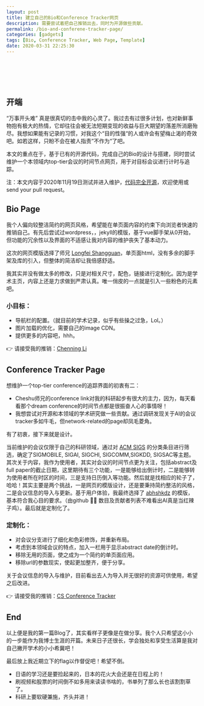 ```yaml
---
layout: post
title: 建立自己的Bio和Conference Tracker网页
description: 需要尝试着把自己推销出去，同时为开源做些贡献。
permalink: /bio-and-conferene-tracker-page/
categories: [gadgets]
tags: [Bio, Conference Tracker, Web Page, Template]
date: 2020-03-31 22:25:30
---
```


# 　

## 开端

“万事开头难” 真是很真切的击中我的心灵了。我过去有过很多计划，也对新鲜事物抱有极大的热情，它却往往会被无法短期变现的收益与巨大期望的落差所消磨殆尽。我想如果能有记录的习惯，对我这个“目的性强“的人或许会有望梅止渴的奇效吧。如若这样，只盼不会在被人指责”不作为“了吧。

本文的重点在于，基于已有的开源代码，完成自己的Bio的设计与搭建，同时尝试维护一个本领域内top-tier会议的时间节点网页，用于对目标会议进行计时与追踪。

注：本文内容于2020年11月19日测试并进入维护，[代码完全开源](https://github.com/liecn/cnli.me)，欢迎使用或send your pull request。

## Bio Page

我个人偏向较整洁简约的网页风格，希望能在单页面内容的约束下向浏览者快速的推销自己。有先后尝试过wordpress，，jekyll的模版，基于vue脚手架从0开始，但功能的冗余性以及界面的不适感让我对内容的维护丧失了基本动力。

这次的网页模版选择了师兄 [Longfei Shangguan](https://shanggdlk.github.io/)，单页面html，没有多余的脚手架及库的引入，但整体的简洁却让我倍感舒适。

我其实并没有做太多的修改，只是对相关尺寸，配色，链接进行定制化。因为是学术主页，内容上还是力求做到严肃认真。唯一俏皮的一点就是引入一些粉色的元素吧。

### 小目标：
  - 导航栏的配置。（就目前的学术记录，似乎有些操之过急，Lol。）
  - 图片加载的优化，需要自己的image CDN。
  - 提供更多的内容吧，hhh。

👉  请接受我的推销：[Chenning Li](https://cnli.me/)

## Conference Tracker Page

想维护一个top-tier conference的追踪界面的初衷有二：
- Cheshu师兄的conference link对我的科研起步有很大的主力，因为，每天看看那个dream conference的时间节点都是很振奋人心的事情呀！
- 我想尝试对开源和本领域的学术研究做一些贡献。通过调研发现关于AI的会议tracker多如牛毛，但network-related的page却凤毛菱角。 

有了初衷，接下来就是设计。

当前维护的会议仅限于自己的科研领域，通过对 [ACM SIGS](https://dl.acm.org/sigs) 的分类条目进行筛选，确定了SIGMOBILE, SIGAI, SIGCHI, SIGCOMM,SIGKDD, SIGSAC等主题。其次关于内容，我作为使用者，其实对会议的时间节点更为关注，包括abstract及full paper的截止日期，这里期待有三个功能，一是能够给出倒计时，二是能够转为使用者所在时区的时间，三是支持日历倒入等功能。然后就是找相应的轮子了，哈哈！其实主要是两个挑战，一是网页的模版设计，还是要秉持简约整洁的风格，二是会议信息的导入与更新。基于用户体验，我最终选择了 [abhshkdz](https://aideadlin.es/?sub=ML,CV,NLP,RO,SP,DM) 的模版，基本符合我心目的要求。（由github 🌟🌟 数目及贡献者列表不难看出AI真是当红辣子鸡）。最后就是定制化了。

### 定制化：
  - 对会议分支进行了细化和色彩修饰，并重新布局。
  - 考虑到本领域会议的特点，加入一栏用于显示abstract date的倒计时。
  - 移除无用的页面，使之成为一个简约的单页面应用。
  - 移除url的参数现实，使起更加整齐，便于分享。

关于会议信息的导入与维护，目前看出去人为导入并无很好的资源可供使用，希望之后改进。

👉  请接受我的推销：[CS Conference Tracker](https://cnli.me/conference/)

## End

以上便是我的第一篇Blog了，其实看样子更像是在做分享。我个人只希望这小小的一步能作为我博士生涯的开篇。未来日子还很长，学会独处和享受生活算是我对自己撇开学术的小小希冀吧！

最后放上我近期立下的flag以作督促吧！希望不倒。
  - 日语的学习还是要捡起来的，日本的花火大会还是在日程上的！
  - 刷视频和股票的时间倒不如多用来读读书啥的，书单列了那么长也该割割草了。
  - 科研上要软硬兼施，齐头并进！ 
